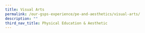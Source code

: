 ```yaml
---
title: Visual Arts
permalink: /our-gsps-experience/pe-and-aesthetics/visual-arts/
description: ""
third_nav_title: Physical Education & Aesthetic
---
```

